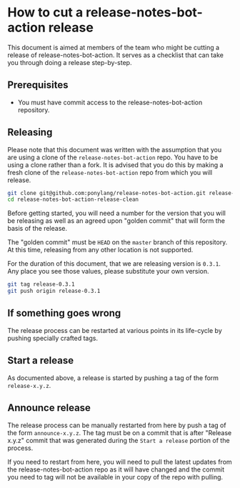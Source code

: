 # How to cut a release-notes-bot-action release

This document is aimed at members of the team who might be cutting a release of release-notes-bot-action. It serves as a checklist that can take you through doing a release step-by-step.

## Prerequisites

* You must have commit access to the release-notes-bot-action repository.

## Releasing

Please note that this document was written with the assumption that you are using a clone of the `release-notes-bot-action` repo. You have to be using a clone rather than a fork. It is advised that you do this by making a fresh clone of the `release-notes-bot-action` repo from which you will release.

```bash
git clone git@github.com:ponylang/release-notes-bot-action.git release-notes-bot-action-release-clean
cd release-notes-bot-action-release-clean
```

Before getting started, you will need a number for the version that you will be releasing as well as an agreed upon "golden commit" that will form the basis of the release.

The "golden commit" must be `HEAD` on the `master` branch of this repository. At this time, releasing from any other location is not supported.

For the duration of this document, that we are releasing version is `0.3.1`. Any place you see those values, please substitute your own version.

```bash
git tag release-0.3.1
git push origin release-0.3.1
```

## If something goes wrong

The release process can be restarted at various points in its life-cycle by pushing specially crafted tags.

## Start a release

As documented above, a release is started by pushing a tag of the form `release-x.y.z`.

## Announce release

The release process can be manually restarted from here by push a tag of the form `announce-x.y.z`. The tag must be on a commit that is after "Release x.y.z" commit that was generated during the `Start a release` portion of the process.

If you need to restart from here, you will need to pull the latest updates from the release-notes-bot-action repo as it will have changed and the commit you need to tag will not be available in your copy of the repo with pulling.
